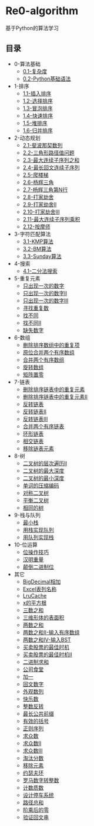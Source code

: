 # Re0-algorithm
基于Python的算法学习
## 目录
- 0-算法基础
	- [0.1-复杂度](/0-算法基础/0.1-复杂度.md)
	- [0.2-Python基础语法](/0-算法基础/0.2-Python基础语法.md)
- 1-排序
	- [1.1-插入排序](/1-排序/1.1-插入排序.md)
	- [1.2-选择排序](/1-排序/1.2-选择排序.md)
	- [1.3-冒泡排序](/1-排序/1.3-冒泡排序.md)
	- [1.4-快速排序](/1-排序/1.4-快速排序.md)
	- [1.5-堆排序](/1-排序/1.5-堆排序.md)
	- [1.6-归并排序](/1-排序/1.6-归并排序.md)
- 2-动态规划
	- [2.1-斐波那契数列](/2-动态规划/2.1-斐波那契数列.md)
	- [2.2-三角形路径值问题](/2-动态规划/2.2-三角形路径值问题.md)
	- [2.3-最大连续子序列之和](/2-动态规划/2.3-最大连续子序列之和.md)
	- [2.4-最长回文连续子序列](/2-动态规划/2.4-最长回文连续子序列.md)
	- [2.5-爬楼梯](/2-动态规划/2.5-爬楼梯.md)
	- [2.6-杨辉三角](/2-动态规划/2.6-杨辉三角.md)
	- [2.7-杨辉三角第N行](/2-动态规划/2.7-杨辉三角第N行.md)
	- [2.8-打家劫舍](/2-动态规划/2.8-打家劫舍.md)
	- [2.9-打家劫舍II](/2-动态规划/2.9-打家劫舍II.md)
	- [2.10-打家劫舍III](/2-动态规划/2.10-打家劫舍III.md)
	- [2.11-最大连续子序列乘积](/2-动态规划/2.11-最大连续子序列乘积.md)
	- [2.12-按摩师](/2-动态规划/2.12-按摩师.md)
- 3-字符匹配算法
	- [3.1-KMP算法](/3-字符匹配算法/3.1-KMP算法.md)
	- [3.2-BM算法](/3-字符匹配算法/3.2-BM算法.md)
	- [3.3-Sunday算法](/3-字符匹配算法/3.3-Sunday算法.md)
- 4-搜索
	- [4.1-二分法搜索](/4-搜索/4.1-二分法搜索.md)
- 5-重复元素
	- [只出现一次的数字](/5-重复元素/只出现一次的数字.md)
	- [只出现一次的数字II](/5-重复元素/只出现一次的数字II.md)
	- [只出现一次的数字III](/5-重复元素/只出现一次的数字III.md)
	- [寻找重复数](/5-重复元素/寻找重复数.md)
	- [找不同](/5-重复元素/找不同.md)
	- [找不同II](/5-重复元素/找不同II.md)
	- [缺失数字](/5-重复元素/缺失数字.md)
- 6-数组
	- [删除排序数组中的重复项](/6-数组/删除排序数组中的重复项.md)
	- [原位合并两个有序数组](/6-数组/原位合并两个有序数组.md)
	- [合并两个有序数组](/6-数组/合并两个有序数组.md)
	- [旋转数组](/6-数组/旋转数组.md)
	- [矩阵置零](/6-数组/矩阵置零.md)
- 7-链表
	- [删除排序链表中的重复元素](/7-链表/删除排序链表中的重复元素.md)
	- [删除排序链表中的重复元素II](/7-链表/删除排序链表中的重复元素II.md)
	- [反转链表](/7-链表/反转链表.md)
	- [反转链表II](/7-链表/反转链表II.md)
	- [反转链表III](/7-链表/反转链表III.md)
	- [合并两个有序链表](/7-链表/合并两个有序链表.md)
	- [环形链表](/7-链表/环形链表.md)
	- [相交链表](/7-链表/相交链表.md)
	- [移除链表元素](/7-链表/移除链表元素.md)
- 8-树
	- [二叉树的层次遍历II](/8-树/二叉树的层次遍历II.md)
	- [二叉树的最大深度](/8-树/二叉树的最大深度.md)
	- [二叉树的最小深度](/8-树/二叉树的最小深度.md)
	- [单词的压缩编码](/8-树/单词的压缩编码.md)
	- [对称二叉树](/8-树/对称二叉树.md)
	- [平衡二叉树](/8-树/平衡二叉树.md)
	- [相同的树](/8-树/相同的树.md)
- 9-栈与队列
	- [最小栈](/9-栈与队列/最小栈.md)
	- [用栈实现队列](/9-栈与队列/用栈实现队列.md)
	- [用队列实现栈](/9-栈与队列/用队列实现栈.md)
- 10-位运算
	- [位操作技巧](/10-位运算/位操作技巧.md)
	- [汉明重量](/10-位运算/汉明重量.md)
	- [颠倒二进制位](/10-位运算/颠倒二进制位.md)
- 其它
	- [BigDecimal相加](/其它/BigDecimal相加.md)
	- [Excel表列名称](/其它/Excel表列名称.md)
	- [LruCache](/其它/LruCache.md)
	- [x的平方根](/其它/x的平方根.md)
	- [三数之和](/其它/三数之和.md)
	- [三维形体的表面积](/其它/三维形体的表面积.md)
	- [两数之和](/其它/两数之和.md)
	- [两数之和II-输入有序数组](/其它/两数之和II-输入有序数组.md)
	- [两数之和IV-输入BST](/其它/两数之和IV-输入BST.md)
	- [买卖股票的最佳时机](/其它/买卖股票的最佳时机.md)
	- [买卖股票的最佳时机II](/其它/买卖股票的最佳时机II.md)
	- [二进制求和](/其它/二进制求和.md)
	- [公司食堂](/其它/公司食堂.md)
	- [加一](/其它/加一.md)
	- [回文数字](/其它/回文数字.md)
	- [外观数列](/其它/外观数列.md)
	- [快乐数](/其它/快乐数.md)
	- [整数反转](/其它/整数反转.md)
	- [最长公共前缀](/其它/最长公共前缀.md)
	- [有效的括号](/其它/有效的括号.md)
	- [正则序列](/其它/正则序列.md)
	- [求众数](/其它/求众数.md)
	- [求众数II](/其它/求众数II.md)
	- [求众数III](/其它/求众数III.md)
	- [淘汰分数](/其它/淘汰分数.md)
	- [移除元素](/其它/移除元素.md)
	- [约瑟夫环](/其它/约瑟夫环.md)
	- [罗马数字转整数](/其它/罗马数字转整数.md)
	- [计数质数](/其它/计数质数.md)
	- [设计停车系统](/其它/设计停车系统.md)
	- [路径总和](/其它/路径总和.md)
	- [阶乘后的零](/其它/阶乘后的零.md)
	- [验证回文串](/其它/验证回文串.md)
